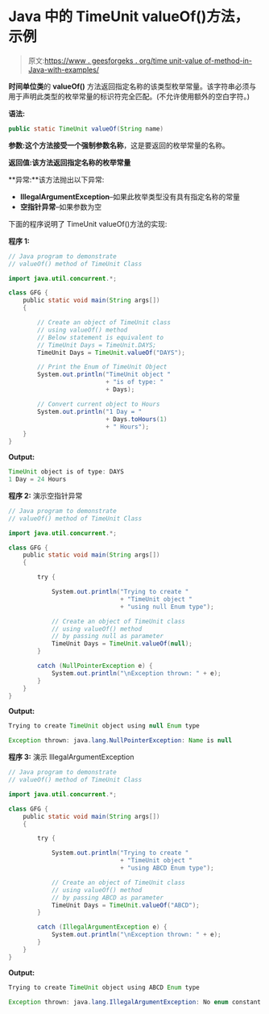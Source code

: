 # Java 中的 TimeUnit valueOf()方法，示例

> 原文:[https://www . geesforgeks . org/time unit-value of-method-in-Java-with-examples/](https://www.geeksforgeeks.org/timeunit-valueof-method-in-java-with-examples/)

**时间单位类**的 **valueOf()** 方法返回指定名称的该类型枚举常量。该字符串必须与用于声明此类型的枚举常量的标识符完全匹配。(不允许使用额外的空白字符。)

**语法:**

```java
public static TimeUnit valueOf(String name)
```

**参数:**这个方法接受一个强制参数**名称**，这是要返回的枚举常量的名称。

**返回值:**该方法返回指定名称的**枚举常量**

**异常:**该方法抛出以下异常:

*   **IllegalArgumentException**–如果此枚举类型没有具有指定名称的常量
*   **空指针异常**–如果参数为空

下面的程序说明了 TimeUnit valueOf()方法的实现:

**程序 1:**

```java
// Java program to demonstrate
// valueOf() method of TimeUnit Class

import java.util.concurrent.*;

class GFG {
    public static void main(String args[])
    {

        // Create an object of TimeUnit class
        // using valueOf() method
        // Below statement is equivalent to
        // TimeUnit Days = TimeUnit.DAYS;
        TimeUnit Days = TimeUnit.valueOf("DAYS");

        // Print the Enum of TimeUnit Object
        System.out.println("TimeUnit object "
                           + "is of type: "
                           + Days);

        // Convert current object to Hours
        System.out.println("1 Day = "
                           + Days.toHours(1)
                           + " Hours");
    }
}
```

**Output:**

```java
TimeUnit object is of type: DAYS
1 Day = 24 Hours

```

**程序 2:** 演示空指针异常

```java
// Java program to demonstrate
// valueOf() method of TimeUnit Class

import java.util.concurrent.*;

class GFG {
    public static void main(String args[])
    {

        try {

            System.out.println("Trying to create "
                               + "TimeUnit object "
                               + "using null Enum type");

            // Create an object of TimeUnit class
            // using valueOf() method
            // by passing null as parameter
            TimeUnit Days = TimeUnit.valueOf(null);
        }

        catch (NullPointerException e) {
            System.out.println("\nException thrown: " + e);
        }
    }
}
```

**Output:**

```java
Trying to create TimeUnit object using null Enum type

Exception thrown: java.lang.NullPointerException: Name is null

```

**程序 3:** 演示 IllegalArgumentException

```java
// Java program to demonstrate
// valueOf() method of TimeUnit Class

import java.util.concurrent.*;

class GFG {
    public static void main(String args[])
    {

        try {

            System.out.println("Trying to create "
                               + "TimeUnit object "
                               + "using ABCD Enum type");

            // Create an object of TimeUnit class
            // using valueOf() method
            // by passing ABCD as parameter
            TimeUnit Days = TimeUnit.valueOf("ABCD");
        }

        catch (IllegalArgumentException e) {
            System.out.println("\nException thrown: " + e);
        }
    }
}
```

**Output:**

```java
Trying to create TimeUnit object using ABCD Enum type

Exception thrown: java.lang.IllegalArgumentException: No enum constant java.util.concurrent.TimeUnit.ABCD

```